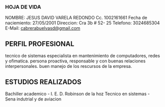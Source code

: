 ### HOJA DE VIDA

NOMBRE: JESUS DAVID VARELA REDONDO 
Cc. 1002161661
Fecha de naciemiento: 27/05/2001
Direccion: Cra 3b # 52- 25
Telefono: 3024685304
E-Mail: cabrerabuelvasd@gmail.com

## PERFIL PROFESIONAL

tecnico de sistemas especialista en mantenimiento de computadores, redes y ofimatica. persona proactiva, responsable y con buenas relaciones interpersonales. buen manejo de los rescursos de la empresa.

## ESTUDIOS REALIZADOS

Bachiller academico - I. E. D. Robinson de la hoz
Tecnico en sistemas - Sena indutrial y de aviacion
